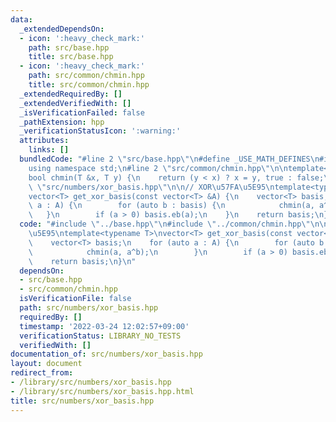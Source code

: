 ```yaml
---
data:
  _extendedDependsOn:
  - icon: ':heavy_check_mark:'
    path: src/base.hpp
    title: src/base.hpp
  - icon: ':heavy_check_mark:'
    path: src/common/chmin.hpp
    title: src/common/chmin.hpp
  _extendedRequiredBy: []
  _extendedVerifiedWith: []
  _isVerificationFailed: false
  _pathExtension: hpp
  _verificationStatusIcon: ':warning:'
  attributes:
    links: []
  bundledCode: "#line 2 \"src/base.hpp\"\n#define _USE_MATH_DEFINES\n#include <bits/stdc++.h>\n\
    using namespace std;\n#line 2 \"src/common/chmin.hpp\"\n\ntemplate<typename T>\n\
    bool chmin(T &x, T y) {\n    return (y < x) ? x = y, true : false;\n}\n#line 3\
    \ \"src/numbers/xor_basis.hpp\"\n\n// XOR\u57FA\u5E95\ntemplate<typename T>\n\
    vector<T> get_xor_basis(const vector<T> &A) {\n    vector<T> basis;\n    for (auto\
    \ a : A) {\n        for (auto b : basis) {\n            chmin(a, a^b);\n     \
    \   }\n        if (a > 0) basis.eb(a);\n    }\n    return basis;\n}\n"
  code: "#include \"../base.hpp\"\n#include \"../common/chmin.hpp\"\n\n// XOR\u57FA\
    \u5E95\ntemplate<typename T>\nvector<T> get_xor_basis(const vector<T> &A) {\n\
    \    vector<T> basis;\n    for (auto a : A) {\n        for (auto b : basis) {\n\
    \            chmin(a, a^b);\n        }\n        if (a > 0) basis.eb(a);\n    }\n\
    \    return basis;\n}\n"
  dependsOn:
  - src/base.hpp
  - src/common/chmin.hpp
  isVerificationFile: false
  path: src/numbers/xor_basis.hpp
  requiredBy: []
  timestamp: '2022-03-24 12:02:57+09:00'
  verificationStatus: LIBRARY_NO_TESTS
  verifiedWith: []
documentation_of: src/numbers/xor_basis.hpp
layout: document
redirect_from:
- /library/src/numbers/xor_basis.hpp
- /library/src/numbers/xor_basis.hpp.html
title: src/numbers/xor_basis.hpp
---
```

